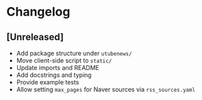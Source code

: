 # Changelog

## [Unreleased]
- Add package structure under `utubenews/`
- Move client-side script to `static/`
- Update imports and README
- Add docstrings and typing
- Provide example tests
- Allow setting `max_pages` for Naver sources via `rss_sources.yaml`
